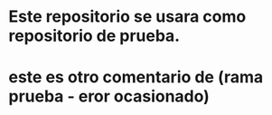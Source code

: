 # Este repositorio se usara como repositorio de prueba.

# este es otro comentario de (rama prueba - eror ocasionado)